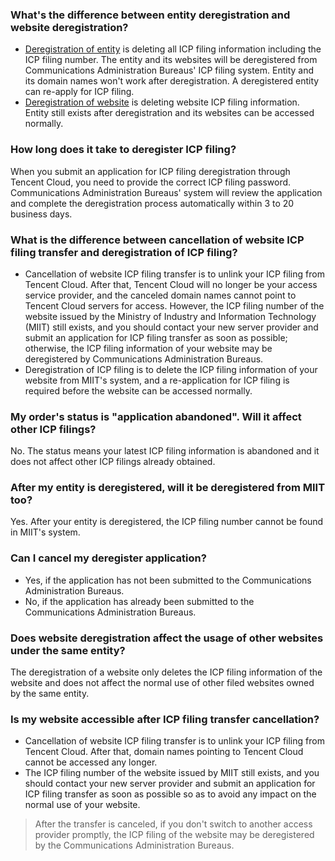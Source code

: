 ### What's the difference between entity deregistration and website deregistration?

- [Deregistration of entity](https://cloud.tencent.com/document/product/243/19150) is deleting all ICP filing information including the ICP filing number. The entity and its websites will be deregistered from Communications Administration Bureaus' ICP filing system. Entity and its domain names won't work after deregistration. A deregistered entity can re-apply for ICP filing.
- [Deregistration of website](https://cloud.tencent.com/document/product/243/19151) is deleting website ICP filing information. Entity still exists after deregistration and its websites can be accessed normally.

### How long does it take to deregister ICP filing?

When you submit an application for ICP filing deregistration through Tencent Cloud, you need to provide the correct ICP filing password. Communications Administration Bureaus' system will review the application and complete the deregistration process automatically within 3 to 20 business days. 

### What is the difference between cancellation of website ICP filing transfer and deregistration of ICP filing?

- Cancellation of website ICP filing transfer is to unlink your ICP filing from Tencent Cloud. After that, Tencent Cloud will no longer be your access service provider, and the canceled domain names cannot point to Tencent Cloud servers for access. However, the ICP filing number of the website issued by the Ministry of Industry and Information Technology (MIIT) still exists, and you should contact your new server provider and submit an application for ICP filing transfer as soon as possible; otherwise, the ICP filing information of your website may be deregistered by Communications Administration Bureaus.
- Deregistration of ICP filing is to delete the ICP filing information of your website from MIIT's system, and a re-application for ICP filing is required before the website can be accessed normally.

### My order's status is "application abandoned". Will it affect other ICP filings?

No. The status means your latest ICP filing information is abandoned and it does not affect other ICP filings already obtained.

### After my entity is deregistered, will it be deregistered from MIIT too?

Yes. After your entity is deregistered, the ICP filing number cannot be found in MIIT's system. 

### Can I cancel my deregister application?

- Yes, if the application has not been submitted to the Communications Administration Bureaus.
- No, if the application has already been submitted to the Communications Administration Bureaus.

### Does website deregistration affect the usage of other websites under the same entity?

The deregistration of a website only deletes the ICP filing information of the website and does not affect the normal use of other filed websites owned by the same entity. 

### Is my website accessible after ICP filing transfer cancellation?

- Cancellation of website ICP filing transfer is to unlink your ICP filing from Tencent Cloud. After that, domain names pointing to Tencent Cloud cannot be accessed any longer.
- The ICP filing number of the website issued by MIIT still exists, and you should contact your new server provider and submit an application for ICP filing transfer as soon as possible so as to avoid any impact on the normal use of your website.

> After the transfer is canceled, if you don't switch to another access provider promptly, the ICP filing of the website may be deregistered by the Communications Administration Bureaus. 
